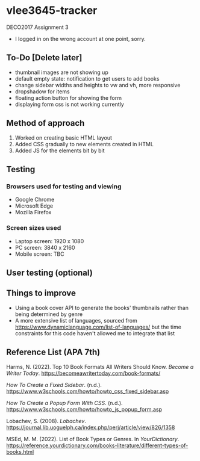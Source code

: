 # vlee3645-tracker
DECO2017 Assignment 3
* I logged in on the wrong account at one point, sorry.

## To-Do [Delete later]
- thumbnail images are not showing up
- default empty state: notification to get users to add books
- change sidebar widths and heights to vw and vh, more responsive
- dropshadow for items
- floating action button for showing the form
- displaying form css is not working currently

## Method of approach
1. Worked on creating basic HTML layout
2. Added CSS gradually to new elements created in HTML
3. Added JS for the elements bit by bit

## Testing
### Browsers used for testing and viewing
- Google Chrome
- Microsoft Edge
- Mozilla Firefox

### Screen sizes used
- Laptop screen: 1920 x 1080
- PC screen: 3840 x 2160
- Mobile screen: TBC

## User testing (optional)

## Things to improve
- Using a book cover API to generate the books' thumbnails rather than being determined by genre
- A more extensive list of languages, sourced from https://www.dynamiclanguage.com/list-of-languages/ but the time constraints for this code haven't allowed me to integrate that list 

## Reference List (APA 7th)

Harms, N. (2022). Top 10 Book Formats All Writers Should Know. _Become a Writer Today_. https://becomeawritertoday.com/book-formats/

_How To Create a Fixed Sidebar_. (n.d.). https://www.w3schools.com/howto/howto_css_fixed_sidebar.asp

_How To Create a Popup Form With CSS_. (n.d.). https://www.w3schools.com/howto/howto_js_popup_form.asp

Lobachev, S. (2008). _Lobachev_. https://journal.lib.uoguelph.ca/index.php/perj/article/view/826/1358

MSEd, M. M. (2022). List of Book Types or Genres. In _YourDictionary_. https://reference.yourdictionary.com/books-literature/different-types-of-books.html